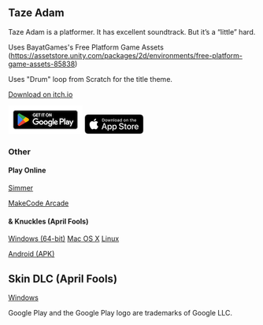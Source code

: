 ## Taze Adam

Taze Adam is a platformer. It has excellent soundtrack. But it’s a “little” hard.

Uses BayatGames's Free Platform Game Assets (https://assetstore.unity.com/packages/2d/environments/free-platform-game-assets-85838)

Uses "Drum" loop from Scratch for the title theme.

[Download on itch.io](https://spacechuck.itch.io/taze-adam)

[![Google Play](playstore.png)](https://play.google.com/store/apps/details?id=com.SpaceChuck.tazeadam)
[![App Store](appstore.png)](https://apps.apple.com/us/app/taze-adam/id1661545935)

### Other

#### Play Online

[Simmer](https://simmer.io/@SpaceChuck/taze-adam)

[MakeCode Arcade](https://makecode.com/_d0bbXA0cJJ5T)


#### & Knuckles (April Fools)
[Windows (64-bit)](https://www.mediafire.com/file/2dqoztbevcbllfz/TAZEADAMandKnuckles.zip/file)
[Mac OS X](https://www.mediafire.com/file/952sckr3ouumb75/Taze_Adam_%2526KnucklesMac.zip/file)
[Linux](https://www.mediafire.com/file/952sckr3ouumb75/Taze_Adam_%2526KnucklesMac.zip/file)

[Android (APK)](https://www.mediafire.com/file/n6dm8pn60q2wmm1/AndroidAdamAndKnuckles.apk/file)

## Skin DLC (April Fools)
[Windows](https://github.com/SpaceChuck/taze-adam/raw/gh-pages/TazeSkinWindows.exe)

Google Play and the Google Play logo are trademarks of Google LLC.
